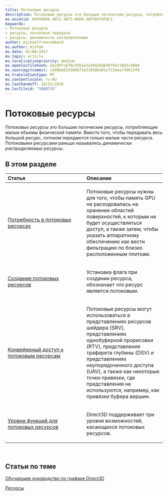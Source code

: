 ```yaml
---
title: Потоковые ресурсы
description: Потоковые ресурсы это большие логические ресурсы, потребляющие малые объемы физической памяти. Вместо того, чтобы передавать весь большой ресурс, потоком передаются только малые части ресурса. Потоковыми ресурсами раньше назывались динамически распределяемые ресурсы.
ms.assetid: 04F0486E-4B71-4073-88DA-2AF505F4F0C1
keywords:
- Потоковые ресурсы
- ресурсы, потоковая передача
- ресурсы, динамически распределяемые
author: michaelfromredmond
ms.author: mithom
ms.date: 02/08/2017
ms.topic: article
ms.localizationpriority: medium
ms.openlocfilehash: dac89fc678e35b1e3a39d26d836f03c18d3c4684
ms.sourcegitcommit: cd00bb829306871e5103db481cf224ea7fb613f0
ms.translationtype: MT
ms.contentlocale: ru-RU
ms.lasthandoff: 10/31/2018
ms.locfileid: "5888733"
---
```

# <a name="streaming-resources"></a>Потоковые ресурсы


*Потоковые ресурсы* это большие логические ресурсы, потребляющие малые объемы физической памяти. Вместо того, чтобы передавать весь большой ресурс, потоком передаются только малые части ресурса. Потоковыми ресурсами раньше назывались *динамически распределяемые ресурсы*.

## <a name="span-idin-this-sectionspanin-this-section"></a><span id="in-this-section"></span>В этом разделе


<table>
<colgroup>
<col width="50%" />
<col width="50%" />
</colgroup>
<thead>
<tr class="header">
<th align="left">Статья</th>
<th align="left">Описание</th>
</tr>
</thead>
<tbody>
<tr class="odd">
<td align="left"><p><a href="the-need-for-streaming-resources.md">Потребность в потоковых ресурсах</a></p></td>
<td align="left"><p>Потоковые ресурсы нужны для того, чтобы память GPU не расходовалась на хранение областей поверхностей, к которым не будет осуществляться доступ, а также затем, чтобы указать аппаратному обеспечению как вести фильтрацию по близко расположенным плиткам.</p></td>
</tr>
<tr class="even">
<td align="left"><p><a href="creating-streaming-resources.md">Создание потоковых ресурсов</a></p></td>
<td align="left"><p>Установка флага при создании ресурса, обозначает что ресурс является потоковым.</p></td>
</tr>
<tr class="odd">
<td align="left"><p><a href="pipeline-access-to-streaming-resources.md">Конвейерный доступ к потоковым ресурсам</a></p></td>
<td align="left"><p>Потоковые ресурсы могут использоваться в представлениях ресурсов шейдера (SRV), представлениях однобуферной прорисовки (RTV), представления трафарета глубины (DSV) и представлениях неупорядоченного доступа (UAV), а также как некоторые точки привязки, где представления не используются, например, как привязки буфера вершин.</p></td>
</tr>
<tr class="even">
<td align="left"><p><a href="streaming-resources-features-tiers.md">Уровни функций для потоковых ресурсов</a></p></td>
<td align="left"><p>Direct3D поддерживает три уровня возможностей, касающихся потоковых ресурсов.</p></td>
</tr>
</tbody>
</table>

 

## <a name="span-idrelated-topicsspanrelated-topics"></a><span id="related-topics"></span>Статьи по теме


[Обучающее руководство по графике Direct3D](index.md)

[Ресурсы](resources.md)

 

 




